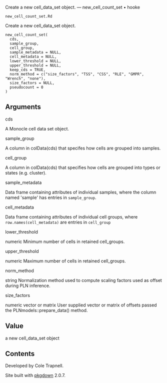 Create a new cell\_data\_set object. — new\_cell\_count\_set • hooke

`new_cell_count_set.Rd`

Create a new cell\_data\_set object.

    new_cell_count_set(
      cds,
      sample_group,
      cell_group,
      sample_metadata = NULL,
      cell_metadata = NULL,
      lower_threshold = NULL,
      upper_threshold = NULL,
      keep_cds = TRUE,
      norm_method = c("size_factors", "TSS", "CSS", "RLE", "GMPR", "Wrench", "none"),
      size_factors = NULL,
      pseudocount = 0
    )

Arguments
---------

cds

A Monocle cell data set object.

sample\_group

A column in colData(cds) that specifes how cells are grouped into samples.

cell\_group

A column in colData(cds) that specifies how cells are grouped into types or states (e.g. cluster).

sample\_metadata

Data frame containing attributes of individual samples, where the column named 'sample' has entries in `sample_group`.

cell\_metadata

Data frame containing attributes of individual cell groups, where `row.names(cell_metadata)` are entries in `cell_group`

lower\_threshold

numeric Minimum number of cells in retained cell\_groups.

upper\_threshold

numeric Maximum number of cells in retained cell\_groups.

norm\_method

string Normalization method used to compute scaling factors used as offset during PLN inference.

size\_factors

numeric vector or matrix User supplied vector or matrix of offsets passed the PLNmodels::prepare\_data() method.

Value
-----

a new cell\_data\_set object

Contents
--------

Developed by Cole Trapnell.

Site built with [pkgdown](https://pkgdown.r-lib.org/) 2.0.7.